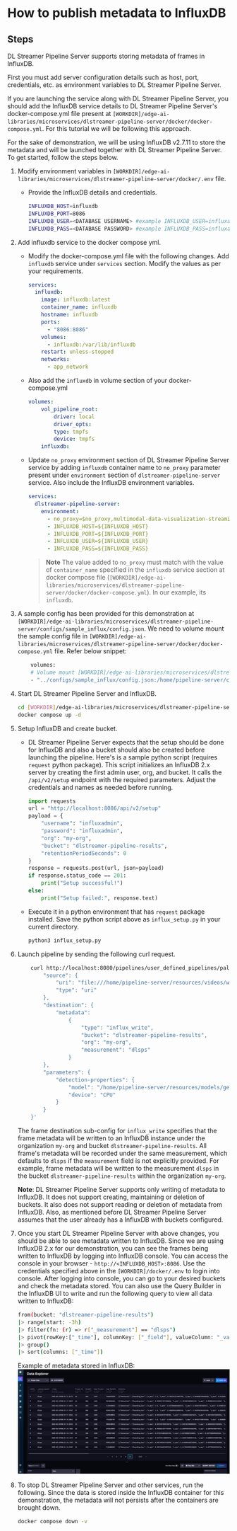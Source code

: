# How to publish metadata to InfluxDB

## Steps

DL Streamer Pipeline Server supports storing metadata of frames in InfluxDB.

First you must add server configuration details such as host, port, credentials, etc. as environment variables to DL Streamer Pipeline Server. 

If you are launching the service along with DL Streamer Pipeline Server, you should add the InfluxDB service details to DL Streamer Pipeline Server's docker-compose.yml file present at `[WORKDIR]/edge-ai-libraries/microservices/dlstreamer-pipeline-server/docker/docker-compose.yml`. For this tutorial we will be following this approach.


For the sake of demonstration, we will be using InfluxDB v2.7.11 to store the metadata and will be launched together with DL Streamer Pipeline Server. To get started, follow the steps below.

1. Modify environment variables in `[WORKDIR]/edge-ai-libraries/microservices/dlstreamer-pipeline-server/docker/.env` file.
    - Provide the InfluxDB details and credentials.

        ```sh
        INFLUXDB_HOST=influxdb
        INFLUXDB_PORT=8086
        INFLUXDB_USER=<DATABASE USERNAME> #example INFLUXDB_USER=influxadmin
        INFLUXDB_PASS=<DATABASE PASSWORD> #example INFLUXDB_PASS=influxadmin
        ```

2. Add influxdb service to the docker compose yml.
    - Modify the docker-compose.yml file with the following changes. Add `influxdb` service under `services` section. Modify the values as per your requirements.

        ```yaml
        services:
          influxdb:
            image: influxdb:latest
            container_name: influxdb
            hostname: influxdb
            ports:
              - "8086:8086"
            volumes:
              - influxdb:/var/lib/influxdb
            restart: unless-stopped
            networks:
              - app_network
        ```
    - Also add the `influxdb` in volume section of your docker-compose.yml

        ```yaml
        volumes:
            vol_pipeline_root:
                driver: local
                driver_opts:
                type: tmpfs
                device: tmpfs
            influxdb:
        ```

    - Update `no_proxy` environment section of DL Streamer Pipeline Server service by adding `influxdb` container name to `no_proxy` parameter present under `environment` section of `dlstreamer-pipeline-server` service. Also include the InfluxDB environment variables.
        ```yaml
        services:
          dlstreamer-pipeline-server:
            environment:
              - no_proxy=$no_proxy,multimodal-data-visualization-streaming,${RTSP_CAMERA_IP},${OTEL_COLLECTOR_HOST},${S3_STORAGE_HOST},${INFLUXDB_HOST},influxdb
              - INFLUXDB_HOST=${INFLUXDB_HOST}
              - INFLUXDB_PORT=${INFLUXDB_PORT}
              - INFLUXDB_USER=${INFLUXDB_USER}
              - INFLUXDB_PASS=${INFLUXDB_PASS}
        ```
        
        > **Note** The value added to `no_proxy` must match with the value of `container_name` specified in the `influxdb` service section at docker compose file (`[WORKDIR]/edge-ai-libraries/microservices/dlstreamer-pipeline-server/docker/docker-compose.yml`). In our example, its `influxdb`.

 3. A sample config has been provided for this demonstration at `[WORKDIR]/edge-ai-libraries/microservices/dlstreamer-pipeline-server/configs/sample_influx/config.json`. We need to volume mount the sample config file in `[WORKDIR]/edge-ai-libraries/microservices/dlstreamer-pipeline-server/docker/docker-compose.yml` file. Refer below snippet:

    ```sh
        volumes:
        # Volume mount [WORKDIR]/edge-ai-libraries/microservices/dlstreamer-pipeline-server/configs/sample_influx/config.json to config file that DL Streamer Pipeline Server container loads.
        - "../configs/sample_influx/config.json:/home/pipeline-server/config.json"
    ```

4. Start DL Streamer Pipeline Server and InfluxDB.
    ```sh
    cd [WORKDIR]/edge-ai-libraries/microservices/dlstreamer-pipeline-server/docker
    docker compose up -d
    ```
5. Setup InfluxDB and create bucket.
    - DL Streamer Pipeline Server expects that the setup should be done for InfluxDB and also a bucket should also be created before launching the pipeline. 
    Here's is a sample python script (requires `request` python package). This script initializes an InfluxDB 2.x server by creating the first admin user, org, and bucket. It calls the `/api/v2/setup` endpoint with the required parameters. Adjust the credentials and names as needed before running.
        ```python
        import requests
        url = "http://localhost:8086/api/v2/setup"
        payload = {
            "username": "influxadmin",
            "password": "influxadmin",
            "org": "my-org",
            "bucket": "dlstreamer-pipeline-results",
            "retentionPeriodSeconds": 0
        }
        response = requests.post(url, json=payload)
        if response.status_code == 201:
            print("Setup successful!")
        else:
            print("Setup failed:", response.text)
        ```
    - Execute it in a python environment that has `request` package installed. Save the python script above as `influx_setup.py` in your current directory.
        ```sh
        python3 influx_setup.py
        ```
6. Launch pipeline by sending the following curl request.
    ``` sh
        curl http://localhost:8080/pipelines/user_defined_pipelines/pallet_defect_detection -X POST -H 'Content-Type: application/json' -d '{
            "source": {
                "uri": "file:///home/pipeline-server/resources/videos/warehouse.avi",
                "type": "uri"
            },
            "destination": {
                "metadata":
                    {
                        "type": "influx_write",
                        "bucket": "dlstreamer-pipeline-results",
                        "org": "my-org",
                        "measurement": "dlsps"
                    }
            },
            "parameters": {
                "detection-properties": {
                    "model": "/home/pipeline-server/resources/models/geti/pallet_defect_detection/deployment/Detection/model/model.xml",
                    "device": "CPU"
                }
            }
        }'
    ```
    The frame destination sub-config for `influx_write` specifies that the frame metadata will be written to an InfluxDB instance under the organization `my-org` and bucket `dlstreamer-pipeline-results`. All frame's metadata will be recorded under the same measurement, which defaults to `dlsps` if the `measurement` field is not explicitly provided. For example, frame metadata will be written to the measurement `dlsps` in the bucket `dlstreamer-pipeline-results` within the organization `my-org`.
    
    **Note**: DL Streamer Pipeline Server supports only writing of metadata to InfluxDB. It does not support creating, maintaining or deletion of buckets. It also does not support reading or deletion of metadata from InfluxDB. Also, as mentioned before DL Streamer Pipeline Server assumes that the user already has a InfluxDB with buckets configured.

7. Once you start DL Streamer Pipeline Server with above changes, you should be able to see metadata written to InfluxDB. Since we are using InfluxDB 2.x for our demonstration, you can see the frames being written to InfluxDB by logging into InfluxDB console. You can access the console in your browser - `http://<INFLUXDB_HOST>:8086`. Use the credentials specified above in the `[WORKDIR]/docker/.env` to login into console. After logging into console, you can go to your desired buckets and check the metadata stored.
    You can also use the Query Builder in the InfluxDB UI to write and run the following query to view all data written to InfluxDB:
    ```sh
    from(bucket: "dlstreamer-pipeline-results")
    |> range(start: -3h)
    |> filter(fn: (r) => r["_measurement"] == "dlsps")
    |> pivot(rowKey:["_time"], columnKey: ["_field"], valueColumn: "_value")
    |> group()
    |> sort(columns: ["_time"])
    ```
    Example of metadata stored in InfluxDB:
    ![Metadata stored in InfluxDB](./images/influx_metadata.png)
    
8. To stop DL Streamer Pipeline Server and other services, run the following. Since the data is stored inside the InfluxDB container for this demonstration, the metadata will not persists after the containers are brought down.
    ```sh
    docker compose down -v
    ```
